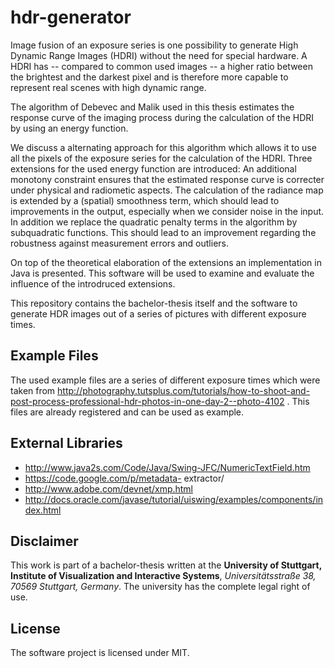 hdr-generator
=============


Image fusion of an exposure series is one possibility to generate High Dynamic Range Images (HDRI) without the need for special hardware. A HDRI has -- compared to common used images -- a higher ratio between the brightest and the darkest pixel and is therefore more capable to represent real scenes with high dynamic range.

The algorithm of Debevec and Malik used in this thesis estimates the response curve of the imaging process during the calculation of the HDRI by using an energy function.

We discuss a alternating approach for this algorithm which allows it to use all the pixels of the exposure series for the calculation of the HDRI. Three extensions for the used energy function are introduced:
An additional monotony constraint ensures that the estimated response curve is correcter under physical and radiometic aspects. The calculation of the radiance map is extended by a (spatial) smoothness term, which should lead to improvements in the output, especially when we consider noise in the input. In addition we replace the quadratic penalty terms in the algorithm by subquadratic functions. This should lead to an improvement regarding the robustness against measurement errors and outliers.

On top of the theoretical elaboration of the extensions an implementation in Java is presented. This software will be used to examine and evaluate the influence of the introdruced extensions.

This repository contains the bachelor-thesis itself and the software to generate HDR images out of a series of pictures with different exposure times. 



Example Files
-------------
The used example files are a series of different exposure times which were taken from
http://photography.tutsplus.com/tutorials/how-to-shoot-and-post-process-professional-hdr-photos-in-one-day-2--photo-4102 . This files are already registered and can be used as example.

External Libraries
-------------
- http://www.java2s.com/Code/Java/Swing-JFC/NumericTextField.htm
- https://code.google.com/p/metadata- extractor/
- http://www.adobe.com/devnet/xmp.html
- http://docs.oracle.com/javase/tutorial/uiswing/examples/components/index.html


Disclaimer
-------------
This work is part of a bachelor-thesis written at the **University of Stuttgart, Institute of Visualization and Interactive Systems**, *Universitätsstraße 38, 70569 Stuttgart, Germany*. The university has the complete legal right of use.


License
-------------
The software project is licensed under MIT.
